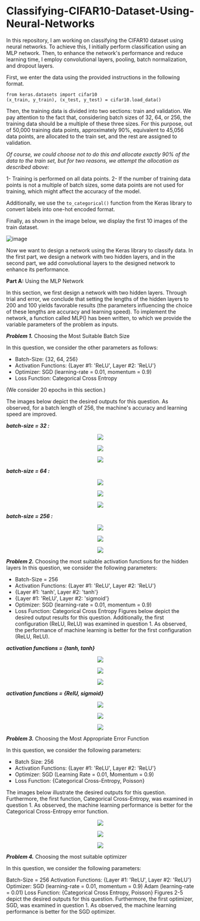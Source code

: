 # Classifying-CIFAR10-Dataset-Using-Neural-Networks
In this repository, I am working on classifying the CIFAR10 dataset using neural networks. To achieve this, I initially perform classification using an MLP network. Then, to enhance the network's performance and reduce learning time, I employ convolutional layers, pooling, batch normalization, and dropout layers.

First, we enter the data using the provided instructions in the following format.

    from keras.datasets import cifar10
    (x_train, y_train), (x_test, y_test) = cifar10.load_data()

Then, the training data is divided into two sections: train and validation. We pay attention to the fact that, considering batch sizes of 32, 64, or 256, the training data should be a multiple of these three sizes. For this purpose, out of 50,000 training data points, approximately 90%, equivalent to 45,056 data points, are allocated to the train set, and the rest are assigned to validation.

*Of course, we could choose not to do this and allocate exactly 90% of the data to the train set, but for two reasons, we attempt the allocation as described above:*

1- Training is performed on all data points.
2- If the number of training data points is not a multiple of batch sizes, some data points are not used for training, which might affect the accuracy of the model.

Additionally, we use the `to_categorical()` function from the Keras library to convert labels into one-hot encoded format.

Finally, as shown in the image below, we display the first 10 images of the train dataset.

![image](https://github.com/ErfanPanahi/Classifying-CIFAR10-Dataset-Using-Neural-Networks/assets/107314081/0a16ba42-25d9-4ef6-abd7-1ceecad21752)

Now we want to design a network using the Keras library to classify data. In the first part, we design a network with two hidden layers, and in the second part, we add convolutional layers to the designed network to enhance its performance.

**Part A:** Using the MLP Network

In this section, we first design a network with two hidden layers. Through trial and error, we conclude that setting the lengths of the hidden layers to 200 and 100 yields favorable results (the parameters influencing the choice of these lengths are accuracy and learning speed). To implement the network, a function called MLP() has been written, to which we provide the variable parameters of the problem as inputs.

***Problem 1.*** Choosing the Most Suitable Batch Size

In this question, we consider the other parameters as follows:

- Batch-Size: {32, 64, 256}
- Activation Functions: {Layer #1: 'ReLU', Layer #2: 'ReLU'}
- Optimizer: SGD (learning-rate = 0.01, momentum = 0.9)
- Loss Function: Categorical Cross Entropy

(We consider 20 epochs in this section.)

The images below depict the desired outputs for this question. As observed, for a batch length of 256, the machine's accuracy and learning speed are improved.

***batch-size = 32 :***

<p align="center">
  <img src=https://github.com/ErfanPanahi/Classifying-CIFAR10-Dataset-Using-Neural-Networks/assets/107314081/c145d394-f888-4c28-a8f7-71ed872a6d6c />
</p>

<p align="center">
  <img src=https://github.com/ErfanPanahi/Classifying-CIFAR10-Dataset-Using-Neural-Networks/assets/107314081/80df75af-dd47-4f29-8505-94b610416b70 />
</p>

<p align="center">
      <img src=https://github.com/ErfanPanahi/Classifying-CIFAR10-Dataset-Using-Neural-Networks/assets/107314081/4cd3fc1e-732d-4e22-93f8-20400f43497c />
</p>

***batch-size = 64 :***

<p align="center">
  <img src=https://github.com/ErfanPanahi/Classifying-CIFAR10-Dataset-Using-Neural-Networks/assets/107314081/f42fb11e-d823-40f8-b49b-4ff9ef7eee20 />
</p>

<p align="center">
  <img src=https://github.com/ErfanPanahi/Classifying-CIFAR10-Dataset-Using-Neural-Networks/assets/107314081/a6d5896b-3235-405d-9c85-10010642f4e8 />
</p>

<p align="center">
      <img src=https://github.com/ErfanPanahi/Classifying-CIFAR10-Dataset-Using-Neural-Networks/assets/107314081/efa4df17-e18f-4e9e-956a-aea25356cedf />
</p>

***batch-size = 256 :***

<p align="center">
  <img src=https://github.com/ErfanPanahi/Classifying-CIFAR10-Dataset-Using-Neural-Networks/assets/107314081/fb896bf5-53a2-4f50-937d-902ee5b61429 />
</p>

<p align="center">
  <img src=https://github.com/ErfanPanahi/Classifying-CIFAR10-Dataset-Using-Neural-Networks/assets/107314081/0bbd8e09-7bee-4aba-bcb6-0a88778f00ab />
</p>

<p align="center">
      <img src=https://github.com/ErfanPanahi/Classifying-CIFAR10-Dataset-Using-Neural-Networks/assets/107314081/f9ef2b4f-4e45-41bf-bef5-2baae9a1c8f4 />
</p>

***Problem 2.*** Choosing the most suitable activation functions for the hidden layers
In this question, we consider the following parameters:
- Batch-Size = 256
- Activation Functions: {Layer #1: 'ReLU', Layer #2: 'ReLU'}
- {Layer #1: 'tanh', Layer #2: 'tanh'}
- {Layer #1: 'ReLU', Layer #2: 'sigmoid'}
- Optimizer: SGD (learning-rate = 0.01, momentum = 0.9)
- Loss Function: Categorical Cross Entropy
Figures below depict the desired output results for this question. Additionally, the first configuration (ReLU, ReLU) was examined in question 1. As observed, the performance of machine learning is better for the first configuration (ReLU, ReLU).

***activation functions = {tanh, tanh}***

<p align="center">
  <img src=https://github.com/ErfanPanahi/Classifying-CIFAR10-Dataset-Using-Neural-Networks/assets/107314081/7bc6303a-05bd-4169-8f3a-7d84629f250a />
</p>

<p align="center">
  <img src=https://github.com/ErfanPanahi/Classifying-CIFAR10-Dataset-Using-Neural-Networks/assets/107314081/c12228b3-a189-4da0-a20e-1425749847db />
</p>

<p align="center">
      <img src=https://github.com/ErfanPanahi/Classifying-CIFAR10-Dataset-Using-Neural-Networks/assets/107314081/c8a9e0f7-65d9-402c-9404-253aa1a16468 />
</p>


***activation functions = {RelU, sigmoid}***

<p align="center">
  <img src=https://github.com/ErfanPanahi/Classifying-CIFAR10-Dataset-Using-Neural-Networks/assets/107314081/6db97e29-cdab-47a4-adea-fc774cc23025 />
</p>

<p align="center">
  <img src=https://github.com/ErfanPanahi/Classifying-CIFAR10-Dataset-Using-Neural-Networks/assets/107314081/b86f20c4-bc22-451a-b103-9e0f001098c4 />
</p>

<p align="center">
      <img src=https://github.com/ErfanPanahi/Classifying-CIFAR10-Dataset-Using-Neural-Networks/assets/107314081/0f15e71c-c155-4f16-b007-a16bf7b98e27 />
</p>

***Problem 3.*** Choosing the Most Appropriate Error Function

In this question, we consider the following parameters:

- Batch Size: 256
- Activation Functions: {Layer #1: 'ReLU', Layer #2: 'ReLU'}
- Optimizer: SGD (Learning Rate = 0.01, Momentum = 0.9)
- Loss Function: {Categorical Cross-Entropy, Poisson}

The images below illustrate the desired outputs for this question. Furthermore, the first function, Categorical Cross-Entropy, was examined in question 1. As observed, the machine learning performance is better for the Categorical Cross-Entropy error function.

<p align="center">
  <img src=https://github.com/ErfanPanahi/Classifying-CIFAR10-Dataset-Using-Neural-Networks/assets/107314081/f685ce99-efca-43ef-8fa0-5c91b7a86e4f />
</p>

<p align="center">
  <img src=https://github.com/ErfanPanahi/Classifying-CIFAR10-Dataset-Using-Neural-Networks/assets/107314081/17cb0421-a16a-4354-89e4-9ccf10a65944 />
</p>

<p align="center">
      <img src=https://github.com/ErfanPanahi/Classifying-CIFAR10-Dataset-Using-Neural-Networks/assets/107314081/3c1f54d5-c0ea-4d18-90e3-916eb60c565c />
</p>

***Problem 4.*** Choosing the most suitable optimizer

In this question, we consider the following parameters:

Batch-Size = 256
Activation Functions: {Layer #1: 'ReLU', Layer #2: 'ReLU'}
Optimizer: SGD (learning-rate = 0.01, momentum = 0.9)
Adam (learning-rate = 0.01)
Loss Function: {Categorical Cross Entropy, Poisson}
Figures 2-5 depict the desired outputs for this question. Furthermore, the first optimizer, SGD, was examined in question 1. As observed, the machine learning performance is better for the SGD optimizer.
